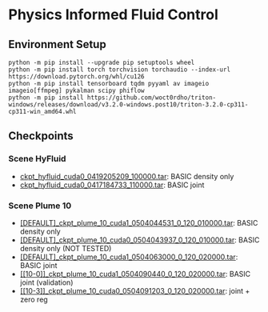 # Physics Informed Fluid Control

## Environment Setup
```shell
python -m pip install --upgrade pip setuptools wheel
python -m pip install torch torchvision torchaudio --index-url https://download.pytorch.org/whl/cu126
python -m pip install tensorboard tqdm pyyaml av imageio imageio[ffmpeg] pykalman scipy phiflow
python -m pip install https://github.com/woct0rdho/triton-windows/releases/download/v3.2.0-windows.post10/triton-3.2.0-cp311-cp311-win_amd64.whl
```

## Checkpoints

### Scene HyFluid

- [ckpt_hyfluid_cuda0_0419205209_100000.tar](history/density/ckpt_hyfluid_cuda0_0419205209_100000.tar): BASIC density only
- [ckpt_hyfluid_cuda0_0417184733_110000.tar](history/joint/ckpt_hyfluid_cuda0_0417184733_110000.tar): BASIC joint

### Scene Plume 10

- [[DEFAULT]_ckpt_plume_10_cuda1_0504044531_0_120_010000.tar](history/density/%5BDEFAULT%5D_ckpt_plume_10_cuda1_0504044531_0_120_010000.tar): BASIC density only
- [[DEFAULT]_ckpt_plume_10_cuda0_0504043937_0_120_010000.tar](history/density/%5BDEFAULT%5D_ckpt_plume_10_cuda0_0504043937_0_120_010000.tar): BASIC density only (NOT TESTED)
- [[DEFAULT]_ckpt_plume_10_cuda1_0504063000_0_120_020000.tar](history/joint/%5BDEFAULT%5D_ckpt_plume_10_cuda1_0504063000_0_120_020000.tar): BASIC joint
- [[[10-0]]_ckpt_plume_10_cuda1_0504090440_0_120_020000.tar](history/joint/%5B%5B10-0%5D%5D_ckpt_plume_10_cuda1_0504090440_0_120_020000.tar): BASIC joint (validation)
- [[[10-3]]_ckpt_plume_10_cuda0_0504091203_0_120_020000.tar](history/joint/%5B%5B10-3%5D%5D_ckpt_plume_10_cuda0_0504091203_0_120_020000.tar): joint + zero reg